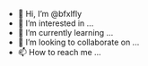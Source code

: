 - 👋 Hi, I’m @bfxlfly
- 👀 I’m interested in ...
- 🌱 I’m currently learning ...
- 💞️ I’m looking to collaborate on ...
- 📫 How to reach me ...

<!---
bfxlfly/bfxlfly is a ✨ special ✨ repository because its `README.md` (this file) appears on your GitHub profile.
You can click the Preview link to take a look at your changes.
--->
